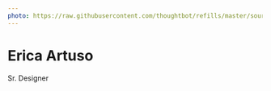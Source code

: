 ```yaml
---
photo: https://raw.githubusercontent.com/thoughtbot/refills/master/source/images/placeholder_logo_1_dark.png
---
```


# Erica Artuso

Sr. Designer
